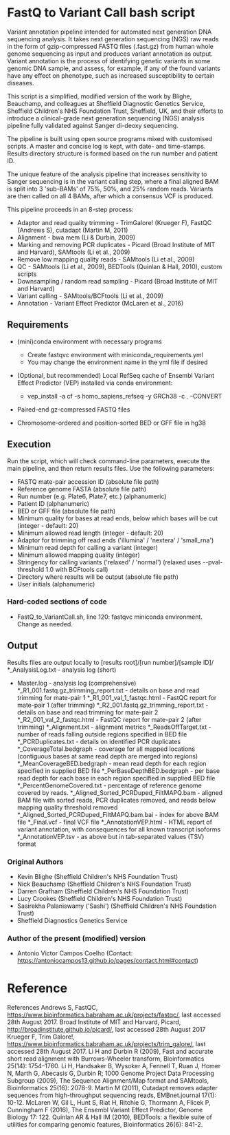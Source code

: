 # FastQ to Variant Call bash script

Variant annotation pipeline intended for automated next generation DNA sequencing analysis. It takes next generation sequencing (NGS) raw reads in the form of gzip-compressed FASTQ files (.fast.gz) from human whole genome sequencing as input and produces variant annotation as output. Variant annotation is the process of identifying genetic variants in some genomic DNA sample, and assess, for example, if any of the found variants have any effect on phenotype, such as increased susceptibility to certain diseases.

This script is a simplified, modified version of the work by Blighe, Beauchamp, and colleagues at Sheffield Diagnostic Genetics Service, Sheffield Children's NHS Foundation Trust, Sheffield, UK, and their efforts to introduce a clinical-grade next generation sequencing (NGS) analysis pipeline fully validated against Sanger di-deoxy sequencing.

The pipeline is built using open source programs mixed with customised scripts. A master and concise log is kept, with date- and time-stamps. Results directory structure is formed based on the run number and patient ID.

The unique feature of the analysis pipeline that increases sensitivity to Sanger sequencing is in the variant calling step, where a final aligned BAM is split into 3 'sub-BAMs' of 75%, 50%, and 25% random reads. Variants are then called on all 4 BAMs, after which a consensus VCF is produced.

This pipeline proceeds in an 8-step process:

* Adaptor and read quality trimming - TrimGalore! (Krueger F), FastQC (Andrews S), cutadapt (Martin M, 2011)
* Alignment - bwa mem (Li & Durbin, 2009)
* Marking and removing PCR duplicates - Picard (Broad Institute of MIT and Harvard), SAMtools (Li et al., 2009)
* Remove low mapping quality reads - SAMtools (Li et al., 2009)
* QC - SAMtools (Li et al., 2009), BEDTools (Quinlan & Hall, 2010), custom scripts
* Downsampling / random read sampling - Picard (Broad Institute of MIT and Harvard)
* Variant calling - SAMtools/BCFtools (Li et al., 2009)
* Annotation - Variant Effect Predictor (McLaren et al., 2016)

## Requirements

* (mini)conda environment with necessary programs
	+ Create fastqvc environment with miniconda_requirements.yml
	+ You may change the environment name in the yml file if desired
* (Optional, but recommended) Local RefSeq cache of Ensembl Variant Effect Predictor (VEP) installed via conda environment:
	+ vep_install -a cf -s homo_sapiens_refseq -y GRCh38 -c . –CONVERT

* Paired-end gz-compressed FASTQ files
* Chromosome-ordered and position-sorted BED or GFF file in hg38

## Execution

Run the script, which will check command-line parameters, execute the main pipeline, and then return results files. Use the following parameters:

* FASTQ mate-pair accession ID (absolute file path)
* Reference genome FASTA (absolute file path)
* Run number (e.g. Plate6, Plate7, etc.) (alphanumeric)
* Patient ID (alphanumeric)
* BED or GFF file (absolute file path)
* Minimum quality for bases at read ends, below which bases will be cut (integer - default: 20)
* Minimum allowed read length (integer - default: 20)
* Adaptor for trimming off read ends ('illumina' / 'nextera' / 'small_rna')
* Minimum read depth for calling a variant (integer)
* Minimum allowed mapping quality (integer)
* Stringency for calling variants ('relaxed' / 'normal') (relaxed uses --pval-threshold 1.0 with BCFtools call)
* Directory where results will be output (absolute file path)
* User initials (alphanumeric)

### Hard-coded sections of code

* FastQ_to_VariantCall.sh, line 120: fastqvc miniconda environment. Change as needed.

## Output

Results files are output locally to [results root]/[run number]/[sample ID]/
*_AnalysisLog.txt - analysis log (short)
* Master.log - analysis log (comprehensive)
*_R1_001.fastq.gz_trimming_report.txt - details on base and read trimming for mate-pair 1
*_R1_001_val_1_fastqc.html - FastQC report for mate-pair 1 (after trimming)
*_R2_001.fastq.gz_trimming_report.txt - details on base and read trimming for mate-pair 2
*_R2_001_val_2_fastqc.html - FastQC report for mate-pair 2 (after trimming)
*_Alignment.txt - alignment metrics
*_ReadsOffTarget.txt - number of reads falling outside regions specified in BED file
*_PCRDuplicates.txt - details on identified PCR duplicates
*_CoverageTotal.bedgraph - coverage for all mapped locations (contiguous bases at same read depth are merged into regions)
*_MeanCoverageBED.bedgraph - mean read depth for each region specified in supplied BED file
*_PerBaseDepthBED.bedgraph - per base read depth for each base in each region specified in supplied BED file
*_PercentGenomeCovered.txt - percentage of reference genome covered by reads.
*_Aligned_Sorted_PCRDuped_FiltMAPQ.bam - aligned BAM file with sorted reads, PCR duplicates removed, and reads below mapping quality threshold removed
*_Aligned_Sorted_PCRDuped_FiltMAPQ.bam.bai - index for above BAM file
*_Final.vcf - final VCF file
*_AnnotationVEP.html - HTML report of variant annotation, with consequences for all known transcript isoforms
*_AnnotationVEP.tsv - as above but in tab-separated values (TSV) format

### Original Authors

* Kevin Blighe (Sheffield Children's NHS Foundation Trust)
* Nick Beauchamp (Sheffield Children's NHS Foundation Trust)
* Darren Grafham (Sheffield Children's NHS Foundation Trust)
* Lucy Crookes (Sheffield Children's NHS Foundation Trust)
* Sasirekha Palaniswamy ('Sashi') (Sheffield Children's NHS Foundation Trust)
* Sheffield Diagnostics Genetics Service

### Author of the present (modified) version

* Antonio Victor Campos Coelho (Contact: https://antoniocampos13.github.io/pages/contact.html#contact)

# Reference
References
Andrews S, FastQC, https://www.bioinformatics.babraham.ac.uk/projects/fastqc/, last accessed 28th August 2017.
Broad Institute of MIT and Harvard, Picard, http://broadinstitute.github.io/picard/, last accessed 28th August 2017
Krueger F, Trim Galore!, https://www.bioinformatics.babraham.ac.uk/projects/trim_galore/, last accessed 28th August 2017.
Li H and Durbin R (2009), Fast and accurate short read alignment with Burrows-Wheeler transform, Bioinformatics 25(14): 1754–1760.
Li H, Handsaker B, Wysoker A, Fennell T, Ruan J, Homer N, Marth G, Abecasis G, Durbin R; 1000 Genome Project Data Processing Subgroup (2009), The Sequence Alignment/Map format and SAMtools, Bioinformatics 25(16): 2078-9.
Martin M (2011), Cutadapt removes adapter sequences from high-throughput sequencing reads, EMBnet.journal 17(1): 10-12.
McLaren W, Gil L, Hunt S, Riat H, Ritchie G, Thormann A, Flicek P, Cunningham F (2016), The Ensembl Variant Effect Predictor, Genome Biology 17: 122.
Quinlan AR & Hall IM (2010), BEDTools: a flexible suite of utilities for comparing genomic features, Bioinformatics 26(6): 841-2.